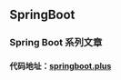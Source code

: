 ## SpringBoot

### Spring Boot 系列文章

#### 代码地址：[springboot.plus](http://springboot.plus "springboot.plus")

